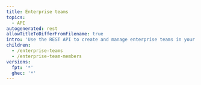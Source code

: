 ```yaml
---
title: Enterprise teams
topics:
  - API
autogenerated: rest
allowTitleToDifferFromFilename: true
intro: 'Use the REST API to create and manage enterprise teams in your {% data variables.product.github %} enterprise.'
children:
  - /enterprise-teams
  - /enterprise-team-members
versions:
  fpt: '*'
  ghec: '*'
---
```


